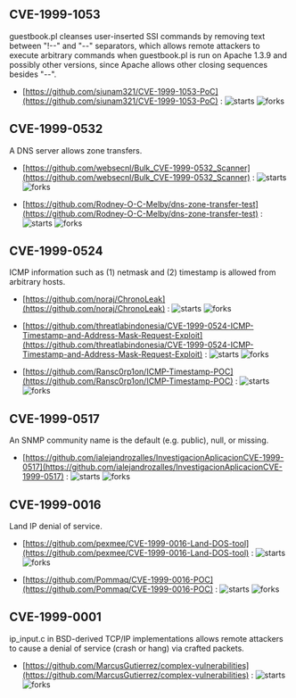 ## CVE-1999-1053
 guestbook.pl cleanses user-inserted SSI commands by removing text between "!--" and "--" separators, which allows remote attackers to execute arbitrary commands when guestbook.pl is run on Apache 1.3.9 and possibly other versions, since Apache allows other closing sequences besides "--".



- [https://github.com/siunam321/CVE-1999-1053-PoC](https://github.com/siunam321/CVE-1999-1053-PoC) :  ![starts](https://img.shields.io/github/stars/siunam321/CVE-1999-1053-PoC.svg) ![forks](https://img.shields.io/github/forks/siunam321/CVE-1999-1053-PoC.svg)

## CVE-1999-0532
 A DNS server allows zone transfers.



- [https://github.com/websecnl/Bulk_CVE-1999-0532_Scanner](https://github.com/websecnl/Bulk_CVE-1999-0532_Scanner) :  ![starts](https://img.shields.io/github/stars/websecnl/Bulk_CVE-1999-0532_Scanner.svg) ![forks](https://img.shields.io/github/forks/websecnl/Bulk_CVE-1999-0532_Scanner.svg)

- [https://github.com/Rodney-O-C-Melby/dns-zone-transfer-test](https://github.com/Rodney-O-C-Melby/dns-zone-transfer-test) :  ![starts](https://img.shields.io/github/stars/Rodney-O-C-Melby/dns-zone-transfer-test.svg) ![forks](https://img.shields.io/github/forks/Rodney-O-C-Melby/dns-zone-transfer-test.svg)

## CVE-1999-0524
 ICMP information such as (1) netmask and (2) timestamp is allowed from arbitrary hosts.



- [https://github.com/noraj/ChronoLeak](https://github.com/noraj/ChronoLeak) :  ![starts](https://img.shields.io/github/stars/noraj/ChronoLeak.svg) ![forks](https://img.shields.io/github/forks/noraj/ChronoLeak.svg)

- [https://github.com/threatlabindonesia/CVE-1999-0524-ICMP-Timestamp-and-Address-Mask-Request-Exploit](https://github.com/threatlabindonesia/CVE-1999-0524-ICMP-Timestamp-and-Address-Mask-Request-Exploit) :  ![starts](https://img.shields.io/github/stars/threatlabindonesia/CVE-1999-0524-ICMP-Timestamp-and-Address-Mask-Request-Exploit.svg) ![forks](https://img.shields.io/github/forks/threatlabindonesia/CVE-1999-0524-ICMP-Timestamp-and-Address-Mask-Request-Exploit.svg)

- [https://github.com/Ransc0rp1on/ICMP-Timestamp-POC](https://github.com/Ransc0rp1on/ICMP-Timestamp-POC) :  ![starts](https://img.shields.io/github/stars/Ransc0rp1on/ICMP-Timestamp-POC.svg) ![forks](https://img.shields.io/github/forks/Ransc0rp1on/ICMP-Timestamp-POC.svg)

## CVE-1999-0517
 An SNMP community name is the default (e.g. public), null, or missing.



- [https://github.com/ialejandrozalles/InvestigacionAplicacionCVE-1999-0517](https://github.com/ialejandrozalles/InvestigacionAplicacionCVE-1999-0517) :  ![starts](https://img.shields.io/github/stars/ialejandrozalles/InvestigacionAplicacionCVE-1999-0517.svg) ![forks](https://img.shields.io/github/forks/ialejandrozalles/InvestigacionAplicacionCVE-1999-0517.svg)

## CVE-1999-0016
 Land IP denial of service.



- [https://github.com/pexmee/CVE-1999-0016-Land-DOS-tool](https://github.com/pexmee/CVE-1999-0016-Land-DOS-tool) :  ![starts](https://img.shields.io/github/stars/pexmee/CVE-1999-0016-Land-DOS-tool.svg) ![forks](https://img.shields.io/github/forks/pexmee/CVE-1999-0016-Land-DOS-tool.svg)

- [https://github.com/Pommaq/CVE-1999-0016-POC](https://github.com/Pommaq/CVE-1999-0016-POC) :  ![starts](https://img.shields.io/github/stars/Pommaq/CVE-1999-0016-POC.svg) ![forks](https://img.shields.io/github/forks/Pommaq/CVE-1999-0016-POC.svg)

## CVE-1999-0001
 ip_input.c in BSD-derived TCP/IP implementations allows remote attackers to cause a denial of service (crash or hang) via crafted packets.



- [https://github.com/MarcusGutierrez/complex-vulnerabilities](https://github.com/MarcusGutierrez/complex-vulnerabilities) :  ![starts](https://img.shields.io/github/stars/MarcusGutierrez/complex-vulnerabilities.svg) ![forks](https://img.shields.io/github/forks/MarcusGutierrez/complex-vulnerabilities.svg)
